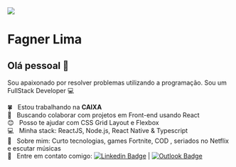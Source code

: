 <img width="auto" src="https://github.com/tgmarinho/tgmarinho/blob/master/banner.png">


# Fagner Lima

## Olá pessoal 👋
Sou apaixonado por resolver problemas utilizando a programação.
Sou um FullStack Developer :computer:

 :four_leaf_clover: &nbsp; Estou trabalhando na **CAIXA**
 <br/> :purple_heart: &nbsp; Buscando colaborar com projetos em Front-end usando React
 <br/> :blush: &nbsp; Posso te ajudar com CSS Grid Layout e Flexbox
 <br/> :computer: &nbsp; Minha stack: ReactJS, Node.js, React Native & Typescript
 <br/> 💬  &nbsp; Sobre mim: Curto tecnologias, games Fortnite, COD , seriados no Netflix e escutar músicas
 <br/> :email: &nbsp; Entre em contato comigo: [![Linkedin Badge](https://img.shields.io/badge/-fagnerrlima-blue?style=flat-square&logo=Linkedin&logoColor=white&link=https://www.linkedin.com/in/fagnerrlima/)](https://www.linkedin.com/in/fagnerrlima/) 
| 
[![Outlook Badge](https://img.shields.io/badge/-fagnerrlima@outlook.com-c14438?style=flat-square&logo=Outlook&logoColor=white&link=mailto:fagnerrlima@outlook.com)](mailto:fagnerrlima@outlook.com)
